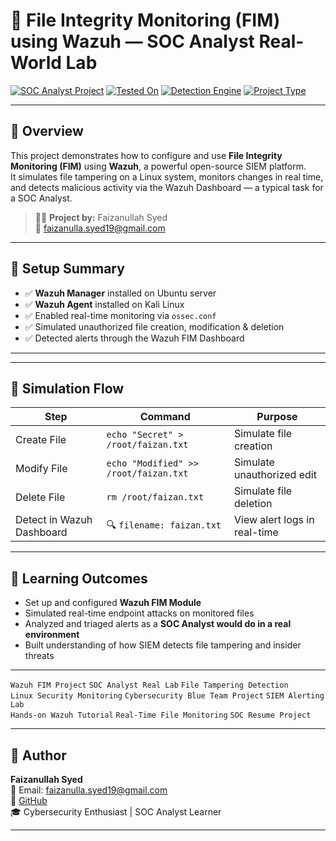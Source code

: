 # 🔐 File Integrity Monitoring (FIM) using Wazuh — SOC Analyst Real-World Lab

[![SOC Analyst Project](https://img.shields.io/badge/SOC%20Role-Learner-blue)](https://github.com/syedfaizan9920)
[![Tested On](https://img.shields.io/badge/Tested_on-Kali%20%7C%20Ubuntu-lightgrey)]()
[![Detection Engine](https://img.shields.io/badge/Detection-Wazuh%20SIEM-green)](https://wazuh.com/)
[![Project Type](https://img.shields.io/badge/Use%20Case-File%20Tampering%20Detection-critical)]()

---

## 🚀 Overview

This project demonstrates how to configure and use **File Integrity Monitoring (FIM)** using **Wazuh**, a powerful open-source SIEM platform.  
It simulates file tampering on a Linux system, monitors changes in real time, and detects malicious activity via the Wazuh Dashboard — a typical task for a SOC Analyst.

> 🧑‍💻 **Project by:** Faizanullah Syed  
> 📧 faizanulla.syed19@gmail.com

---

## 🔧 Setup Summary

- ✅ **Wazuh Manager** installed on Ubuntu server  
- ✅ **Wazuh Agent** installed on Kali Linux  
- ✅ Enabled real-time monitoring via `ossec.conf`  
- ✅ Simulated unauthorized file creation, modification & deletion  
- ✅ Detected alerts through the Wazuh FIM Dashboard

---


---

## 🧪 Simulation Flow

| Step                     | Command                                           | Purpose                        |
|--------------------------|--------------------------------------------------|--------------------------------|
| Create File              | `echo "Secret" > /root/faizan.txt`              | Simulate file creation         |
| Modify File              | `echo "Modified" >> /root/faizan.txt`           | Simulate unauthorized edit     |
| Delete File              | `rm /root/faizan.txt`                           | Simulate file deletion         |
| Detect in Wazuh Dashboard| 🔍 `filename: faizan.txt`                        | View alert logs in real-time   |

---

## 🎯 Learning Outcomes

- Set up and configured **Wazuh FIM Module**
- Simulated real-time endpoint attacks on monitored files
- Analyzed and triaged alerts as a **SOC Analyst would do in a real environment**
- Built understanding of how SIEM detects file tampering and insider threats

---


`Wazuh FIM Project` `SOC Analyst Real Lab` `File Tampering Detection`  
`Linux Security Monitoring` `Cybersecurity Blue Team Project` `SIEM Alerting Lab`  
`Hands-on Wazuh Tutorial` `Real-Time File Monitoring` `SOC Resume Project`

---

## 👤 Author

**Faizanullah Syed**  
📧 Email: faizanulla.syed19@gmail.com  
🔗 [GitHub](https://github.com/syedfaizan9920)  
🎓 Cybersecurity Enthusiast | SOC Analyst Learner  

---



